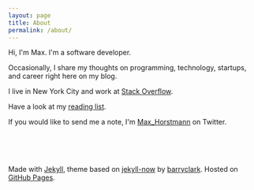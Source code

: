 ```yaml
---
layout: page
title: About
permalink: /about/
---
```


Hi, I'm Max. I'm a software developer.

Occasionally, I share my thoughts on programming, technology, startups, and career right here on my blog.

I live in New York City and work at [Stack Overflow](http://www.stackoverflow.com).

Have a look at my [reading list](/reading).

If you would like to send me a note, I'm [Max_Horstmann](https://twitter.com/Max_Horstmann) on Twitter.


<br><br><br>

Made with [Jekyll](http://jekyllrb.com), theme based on [jekyll-now](https://github.com/barryclark/jekyll-now) by [barryclark](https://github.com/barryclark). Hosted on [GitHub Pages](https://pages.github.com). 

